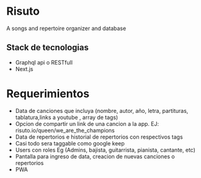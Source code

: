 # Risuto
A songs and repertoire organizer and database

## Stack de tecnologias

- Graphql api o RESTfull
- Next.js

# Requerimientos

- Data de canciones que incluya (nombre, autor, año, letra, partituras, tablatura,links a youtube , array de tags)
- Opcion de compartir un link de una cancion a la app.
EJ: risuto.io/queen/we_are_the_champions
- Data de repertorios e historial de repertorios con respectivos tags
- Casi todo sera taggable como google keep
- Users con roles Eg (Admins, bajista, guitarrista, pianista, cantante, etc)
- Pantalla para ingreso de data, creacion de nuevas canciones o repertorios
- PWA
